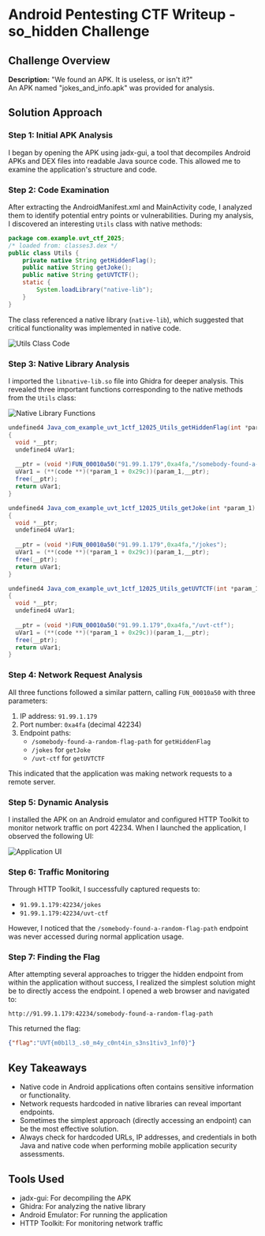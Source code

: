 # Android Pentesting CTF Writeup - so_hidden Challenge

## Challenge Overview
**Description:** "We found an APK. It is useless, or isn't it?"  
An APK named "jokes_and_info.apk" was provided for analysis.

## Solution Approach

### Step 1: Initial APK Analysis
I began by opening the APK using jadx-gui, a tool that decompiles Android APKs and DEX files into readable Java source code. This allowed me to examine the application's structure and code.

### Step 2: Code Examination
After extracting the AndroidManifest.xml and MainActivity code, I analyzed them to identify potential entry points or vulnerabilities. During my analysis, I discovered an interesting `Utils` class with native methods:

```java
package com.example.uvt_ctf_2025;
/* loaded from: classes3.dex */
public class Utils {
    private native String getHiddenFlag();
    public native String getJoke();
    public native String getUVTCTF();
    static {
        System.loadLibrary("native-lib");
    }
}
```

The class referenced a native library (`native-lib`), which suggested that critical functionality was implemented in native code.

![Utils Class Code](https://github.com/user-attachments/assets/b749f2fb-635d-4038-b142-4684b109ecce)

### Step 3: Native Library Analysis
I imported the `libnative-lib.so` file into Ghidra for deeper analysis. This revealed three important functions corresponding to the native methods from the `Utils` class:

![Native Library Functions](https://github.com/user-attachments/assets/4440086c-cd33-4b5d-a98e-97aabec83370)

```java
undefined4 Java_com_example_uvt_1ctf_12025_Utils_getHiddenFlag(int *param_1)
{
  void *__ptr;
  undefined4 uVar1;
  
  __ptr = (void *)FUN_00010a50("91.99.1.179",0xa4fa,"/somebody-found-a-random-flag-path");
  uVar1 = (**(code **)(*param_1 + 0x29c))(param_1,__ptr);
  free(__ptr);
  return uVar1;
}
```

```java
undefined4 Java_com_example_uvt_1ctf_12025_Utils_getJoke(int *param_1)
{
  void *__ptr;
  undefined4 uVar1;
  
  __ptr = (void *)FUN_00010a50("91.99.1.179",0xa4fa,"/jokes");
  uVar1 = (**(code **)(*param_1 + 0x29c))(param_1,__ptr);
  free(__ptr);
  return uVar1;
}
```

```java
undefined4 Java_com_example_uvt_1ctf_12025_Utils_getUVTCTF(int *param_1)
{
  void *__ptr;
  undefined4 uVar1;
  
  __ptr = (void *)FUN_00010a50("91.99.1.179",0xa4fa,"/uvt-ctf");
  uVar1 = (**(code **)(*param_1 + 0x29c))(param_1,__ptr);
  free(__ptr);
  return uVar1;
}
```

### Step 4: Network Request Analysis
All three functions followed a similar pattern, calling `FUN_00010a50` with three parameters:
1. IP address: `91.99.1.179`
2. Port number: `0xa4fa` (decimal 42234)
3. Endpoint paths:
   - `/somebody-found-a-random-flag-path` for `getHiddenFlag`
   - `/jokes` for `getJoke`
   - `/uvt-ctf` for `getUVTCTF`

This indicated that the application was making network requests to a remote server.

### Step 5: Dynamic Analysis
I installed the APK on an Android emulator and configured HTTP Toolkit to monitor network traffic on port 42234. When I launched the application, I observed the following UI:

![Application UI](https://github.com/user-attachments/assets/00353278-3461-4e1b-a234-1f336c4a460a)

### Step 6: Traffic Monitoring
Through HTTP Toolkit, I successfully captured requests to:
- `91.99.1.179:42234/jokes`
- `91.99.1.179:42234/uvt-ctf`

However, I noticed that the `/somebody-found-a-random-flag-path` endpoint was never accessed during normal application usage.

### Step 7: Finding the Flag
After attempting several approaches to trigger the hidden endpoint from within the application without success, I realized the simplest solution might be to directly access the endpoint. I opened a web browser and navigated to:

```
http://91.99.1.179:42234/somebody-found-a-random-flag-path
```

This returned the flag:
```json
{"flag":"UVT{m0b1l3_.s0_m4y_c0nt4in_s3ns1tiv3_1nf0}"}
```

## Key Takeaways
- Native code in Android applications often contains sensitive information or functionality.
- Network requests hardcoded in native libraries can reveal important endpoints.
- Sometimes the simplest approach (directly accessing an endpoint) can be the most effective solution.
- Always check for hardcoded URLs, IP addresses, and credentials in both Java and native code when performing mobile application security assessments.

## Tools Used
- jadx-gui: For decompiling the APK
- Ghidra: For analyzing the native library
- Android Emulator: For running the application
- HTTP Toolkit: For monitoring network traffic
